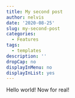 ```yaml
---
title: My second post
author: nelvis
date: '2020-08-25'
slug: my-second-post
categories:
  - Features
tags:
  - templates
description: ''
dropCap: no
displayInMenu: no
displayInList: yes
---
```


Hello world! Now for real!

